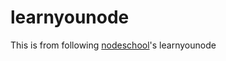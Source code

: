learnyounode
============
This is from following [nodeschool](https://nodeschool.io)'s learnyounode
